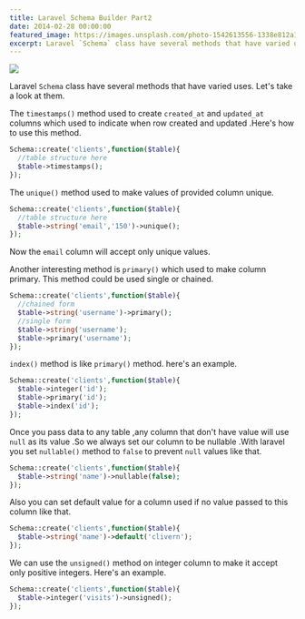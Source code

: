 ```yaml
---
title: Laravel Schema Builder Part2
date: 2014-02-28 00:00:00
featured_image: https://images.unsplash.com/photo-1542613556-1338e812a138
excerpt: Laravel `Schema` class have several methods that have varied uses. Let's take a look at them.
---
```


![](https://images.unsplash.com/photo-1542613556-1338e812a138)

Laravel `Schema` class have several methods that have varied uses. Let's take a look at them.

The `timestamps()` method used to create `created_at` and `updated_at` columns which used to indicate when row created and updated .Here's how to use this method.

```php
Schema::create('clients',function($table){
  //table structure here
  $table->timestamps();
});
```

The `unique()` method used to make values of provided column unique.

```php
Schema::create('clients',function($table){
  //table structure here
  $table->string('email','150')->unique();
});
```

Now the `email` column will accept only unique values.

Another interesting method is `primary()` which used to make column primary. This method could be used single or chained.

```php
Schema::create('clients',function($table){
  //chained form
  $table->string('username')->primary();
  //single form
  $table->string('username');
  $table->primary('username');
});
```

`index()` method is like `primary()` method. here's an example.

```php
Schema::create('clients',function($table){
  $table->integer('id');
  $table->primary('id');
  $table->index('id');
});
```

Once you pass data to any table ,any column that don't have value will use `null` as its value  .So we always set our column to be nullable .With laravel you set `nullable()` method to `false` to prevent `null` values like that.

```php
Schema::create('clients',function($table){
  $table->string('name')->nullable(false);
});
```

Also you can set default value for a column used if no value passed to this column like that.

```php
Schema::create('clients',function($table){
  $table->string('name')->default('clivern');
});
```

We can use the `unsigned()` method on integer column to make it accept only positive integers. Here's an example.

```php
Schema::create('clients',function($table){
  $table->integer('visits')->unsigned();
});
```
